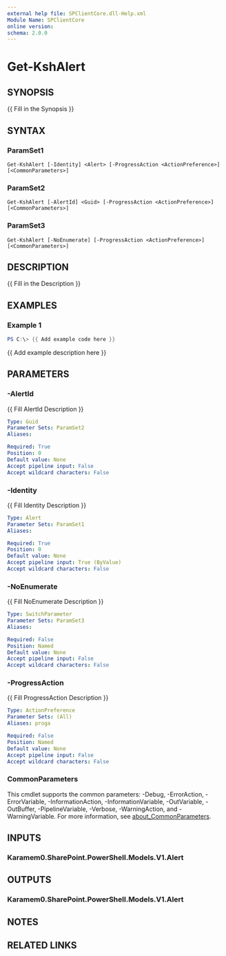 ```yaml
---
external help file: SPClientCore.dll-Help.xml
Module Name: SPClientCore
online version:
schema: 2.0.0
---
```


# Get-KshAlert

## SYNOPSIS
{{ Fill in the Synopsis }}

## SYNTAX

### ParamSet1
```
Get-KshAlert [-Identity] <Alert> [-ProgressAction <ActionPreference>] [<CommonParameters>]
```

### ParamSet2
```
Get-KshAlert [-AlertId] <Guid> [-ProgressAction <ActionPreference>] [<CommonParameters>]
```

### ParamSet3
```
Get-KshAlert [-NoEnumerate] [-ProgressAction <ActionPreference>] [<CommonParameters>]
```

## DESCRIPTION
{{ Fill in the Description }}

## EXAMPLES

### Example 1
```powershell
PS C:\> {{ Add example code here }}
```

{{ Add example description here }}

## PARAMETERS

### -AlertId
{{ Fill AlertId Description }}

```yaml
Type: Guid
Parameter Sets: ParamSet2
Aliases:

Required: True
Position: 0
Default value: None
Accept pipeline input: False
Accept wildcard characters: False
```

### -Identity
{{ Fill Identity Description }}

```yaml
Type: Alert
Parameter Sets: ParamSet1
Aliases:

Required: True
Position: 0
Default value: None
Accept pipeline input: True (ByValue)
Accept wildcard characters: False
```

### -NoEnumerate
{{ Fill NoEnumerate Description }}

```yaml
Type: SwitchParameter
Parameter Sets: ParamSet3
Aliases:

Required: False
Position: Named
Default value: None
Accept pipeline input: False
Accept wildcard characters: False
```

### -ProgressAction
{{ Fill ProgressAction Description }}

```yaml
Type: ActionPreference
Parameter Sets: (All)
Aliases: proga

Required: False
Position: Named
Default value: None
Accept pipeline input: False
Accept wildcard characters: False
```

### CommonParameters
This cmdlet supports the common parameters: -Debug, -ErrorAction, -ErrorVariable, -InformationAction, -InformationVariable, -OutVariable, -OutBuffer, -PipelineVariable, -Verbose, -WarningAction, and -WarningVariable. For more information, see [about_CommonParameters](http://go.microsoft.com/fwlink/?LinkID=113216).

## INPUTS

### Karamem0.SharePoint.PowerShell.Models.V1.Alert
## OUTPUTS

### Karamem0.SharePoint.PowerShell.Models.V1.Alert
## NOTES

## RELATED LINKS

